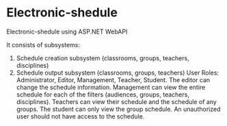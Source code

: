 # Electronic-shedule
Electronic-shedule using ASP.NET WebAPI

It consists of subsystems:
1) Schedule creation subsystem (classrooms, groups, teachers, disciplines)
2) Schedule output subsystem (classrooms, groups, teachers)
User Roles: Administrator, Editor, Management, Teacher, Student.
The editor can change the schedule information. 
Management can view the entire schedule for each of the filters (audiences, groups, teachers, disciplines).
Teachers can view their schedule and the schedule of any groups.
The student can only view the group schedule.
An unauthorized user should not have access to the schedule.
